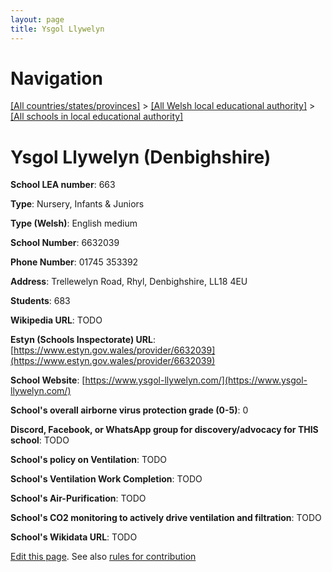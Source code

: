 ```yaml
---
layout: page
title: Ysgol Llywelyn
---
```

# Navigation

[[All countries/states/provinces]](../../..) > [[All Welsh local educational authority]](../..) > [[All schools in local educational authority]](..)

# Ysgol Llywelyn (Denbighshire)

**School LEA number**: 663

**Type**: Nursery, Infants & Juniors

**Type (Welsh)**: English medium

**School Number**: 6632039

**Phone Number**: 01745 353392

**Address**: Trellewelyn Road, Rhyl, Denbighshire, LL18 4EU

**Students**: 683

**Wikipedia URL**: TODO

**Estyn (Schools Inspectorate) URL**: [https://www.estyn.gov.wales/provider/6632039](https://www.estyn.gov.wales/provider/6632039)

**School Website**: [https://www.ysgol-llywelyn.com/](https://www.ysgol-llywelyn.com/)

**School's overall airborne virus protection grade (0-5)**: 0

**Discord, Facebook, or WhatsApp group for discovery/advocacy for THIS school**: TODO

**School's policy on Ventilation**: TODO

**School's Ventilation Work Completion**: TODO

**School's Air-Purification**: TODO

**School's CO2 monitoring to actively drive ventilation and filtration**: TODO

**School's Wikidata URL**: TODO




[Edit this page](https://github.com/VentilationProject/Wales/edit/prif/./Denbighshire/Ysgol_Llywelyn.md). See also [rules for contribution](../../../contribution-rules/)
